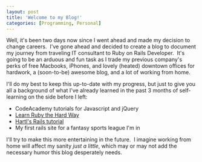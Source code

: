 ```yaml
---
layout: post
title: 'Welcome to my Blog!'
categories: [Programming, Personal]
---
```


<p>
Well, it's been two days now since I went ahead and made my decision to change careers.  I've gone ahead and decided to create a blog to document my journey from traveling IT consultant to Ruby on Rails Developer.  It's going to be an arduous and fun task as I trade my previous company's perks of free Macbooks, iPhones, and lovely (heated) downtown offices for hardwork, a (soon-to-be) awesome blog, and a lot of working from home.

I'll do my best to keep this up-to-date with my progress, but just to give you all a background of what I've already learned in the past 3 months of self-learning on the side before I left:
</p>
<ul>
	<li>CodeAcademy tutorials for Javascript and jQuery</li>
	<li><a href="http://ruby.learncodethehardway.org/">Learn Ruby the Hard Way</a></li>
	<li><a href="http://ruby.railstutorial.org/ruby-on-rails-tutorial-book">Hartl's Rails tutorial</a></li>
	<li>My first rails site for a fantasy sports league I'm in</li>
</ul>
<p>
I'll try to make this more entertaining in the future.  I imagine working from home will affect my sanity<em> just a little</em>, which may or may not add the necessary humor this blog desperately needs.
</p>
